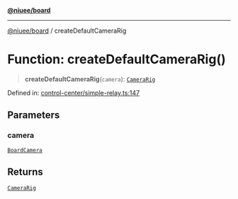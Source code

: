[**@niuee/board**](../README.md)

***

[@niuee/board](../globals.md) / createDefaultCameraRig

# Function: createDefaultCameraRig()

> **createDefaultCameraRig**(`camera`): [`CameraRig`](../classes/CameraRig.md)

Defined in: [control-center/simple-relay.ts:147](https://github.com/niuee/board/blob/cc09a87e934160adef876c4e11d51fd97e78653d/src/control-center/simple-relay.ts#L147)

## Parameters

### camera

[`BoardCamera`](../interfaces/BoardCamera.md)

## Returns

[`CameraRig`](../classes/CameraRig.md)
